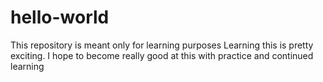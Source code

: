 # hello-world
This repository is meant only for learning purposes 
Learning this is pretty exciting. I hope to become really good at this with practice and continued learning
